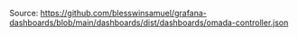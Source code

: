 Source: https://github.com/blesswinsamuel/grafana-dashboards/blob/main/dashboards/dist/dashboards/omada-controller.json
